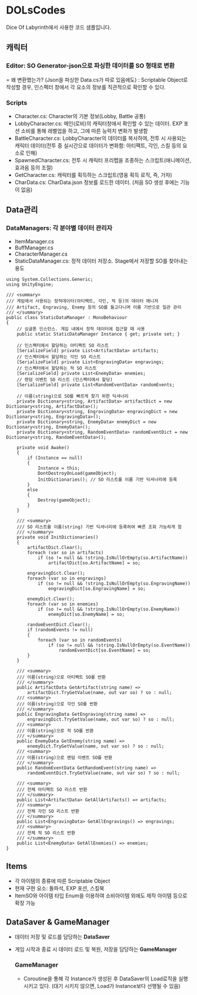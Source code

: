 # DOLsCodes
Dice Of Labyrinth에서 사용한 코드 샘플입니다.

## 캐릭터
### Editor: SO Generator-json으로 파싱한 데이터를 SO 형태로 변환
= 왜 변환했는가? (Json을 파싱한 Data.cs가 따로 있음에도)
: Scriptable Object로 작성할 경우, 인스펙터 창에서 각 요소의 정보를 직관적으로 확인할 수 있다.

### Scripts
- Character.cs: Character의 기본 정보(Lobby, Battle 공통)
- LobbyCharacter.cs: 메인(로비)의 캐릭터창에서 확인할 수 있는 데이터. EXP 포션 소비를 통해 레벨업을 하고, 그에 따른 능력치 변화가 발생함
- BattleCharacter.cs: LobbyCharacter의 데이터를 복사하여, 전투 시 사용되는 캐릭터 데이터(전투 중 실시간으로 데이터가 변화함: 아티팩트, 각인, 스킬 등의 요소로 인해)
- SpawnedCharacter.cs: 전투 시 캐릭터 프리펩을 조종하는 스크립트(애니메이션, 효과음 등의 조절)
- GetCharacter.cs: 캐릭터를 획득하는 스크립트(영웅 획득 로직, 즉, 가챠)
- CharData.cs: CharData.json 정보를 로드한 데이터. (처음 SO 생성 후에는 기능이 없음)


## Data관리
### DataManagers: 각 분야별 데이터 관리자
- ItemManager.cs   
- BuffManager.cs   
- CharacterManager.cs   
- StaticDataManager.cs: 정적 데이터 저장소. Stage에서 저장할 SO를 찾아내는 용도   

```
using System.Collections.Generic;
using UnityEngine;

/// <summary>
/// 게임에서 사용되는 정적데이터(아티팩트, 각인, 적 등)의 데이터 매니저
/// Artifact, Engraving, Enemy 등의 SO를 들고다니며 이름 기반으로 일관 관리
/// </summary>
public class StaticDataManager : MonoBehaviour
{
    // 싱글톤 인스턴스. 게임 내에서 정적 데이터에 접근할 때 사용
    public static StaticDataManager Instance { get; private set; }

    // 인스펙터에서 할당하는 아티팩트 SO 리스트
    [SerializeField] private List<ArtifactData> artifacts;
    // 인스펙터에서 할당하는 각인 SO 리스트
    [SerializeField] private List<EngravingData> engravings;
    // 인스펙터에서 할당하는 적 SO 리스트
    [SerializeField] private List<EnemyData> enemies;
    // 랜덤 이벤트 SO 리스트 (인스펙터에서 할당)
    [SerializeField] private List<RandomEventData> randomEvents;

    // 이름(string)으로 SO를 빠르게 찾기 위한 딕셔너리
    private Dictionary<string, ArtifactData> artifactDict = new Dictionary<string, ArtifactData>();
    private Dictionary<string, EngravingData> engravingDict = new Dictionary<string, EngravingData>();
    private Dictionary<string, EnemyData> enemyDict = new Dictionary<string, EnemyData>();
    private Dictionary<string, RandomEventData> randomEventDict = new Dictionary<string, RandomEventData>();

    private void Awake()
    {
        if (Instance == null)
        {
            Instance = this;
            DontDestroyOnLoad(gameObject);
            InitDictionaries(); // SO 리스트를 이름 기반 딕셔너리에 등록
        }
        else
        {
            Destroy(gameObject);
        }
    }

    /// <summary>
    /// SO 리스트를 이름(string) 기반 딕셔너리에 등록하여 빠른 조회 가능하게 함
    /// </summary>
    private void InitDictionaries()
    {
        artifactDict.Clear();
        foreach (var so in artifacts)
            if (so != null && !string.IsNullOrEmpty(so.ArtifactName))
                artifactDict[so.ArtifactName] = so;

        engravingDict.Clear();
        foreach (var so in engravings)
            if (so != null && !string.IsNullOrEmpty(so.EngravingName))
                engravingDict[so.EngravingName] = so;

        enemyDict.Clear();
        foreach (var so in enemies)
            if (so != null && !string.IsNullOrEmpty(so.EnemyName))
                enemyDict[so.EnemyName] = so;

        randomEventDict.Clear();
        if (randomEvents != null)
        {
            foreach (var so in randomEvents)
                if (so != null && !string.IsNullOrEmpty(so.EventName))
                    randomEventDict[so.EventName] = so;
        }
    }

    /// <summary>
    /// 이름(string)으로 아티팩트 SO를 반환
    /// </summary>
    public ArtifactData GetArtifact(string name) =>
        artifactDict.TryGetValue(name, out var so) ? so : null;
    /// <summary>
    /// 이름(string)으로 각인 SO를 반환
    /// </summary>
    public EngravingData GetEngraving(string name) =>
        engravingDict.TryGetValue(name, out var so) ? so : null;
    /// <summary>
    /// 이름(string)으로 적 SO를 반환
    /// </summary>
    public EnemyData GetEnemy(string name) =>
        enemyDict.TryGetValue(name, out var so) ? so : null;
    /// <summary>
    /// 이름(string)으로 랜덤 이벤트 SO를 반환
    /// </summary>
    public RandomEventData GetRandomEvent(string name) =>
        randomEventDict.TryGetValue(name, out var so) ? so : null;

    /// <summary>
    /// 전체 아티팩트 SO 리스트 반환
    /// </summary>
    public List<ArtifactData> GetAllArtifacts() => artifacts;
    /// <summary>
    /// 전체 각인 SO 리스트 반환
    /// </summary>
    public List<EngravingData> GetAllEngravings() => engravings;
    /// <summary>
    /// 전체 적 SO 리스트 반환
    /// </summary>
    public List<EnemyData> GetAllEnemies() => enemies;
}

  ```
## Items
- 각 아이템의 종류에 따른 Scriptable Object   
- 현재 구현 요소: 돌파석, EXP 포션, 스킬북   
- ItemSO와 아이템 타입 Enum을 이용하여 소비아이템 외에도 제작 아이템 등으로 확장 가능   

## DataSaver & GameManager
- 데이터 저장 및 로드를 담당하는 **DataSaver**
- 게임 시작과 종료 시 데이터 로드 및 복원, 저장을 담당하는 **GameManager**

  ### GameManager
  - Coroutine을 통해 각 Instance가 생성된 후 DataSaver의 Load로직을 실행시키고 있다.
    (대기 시키지 않으면, Load가 Instance보다 선행될 수 있음)
